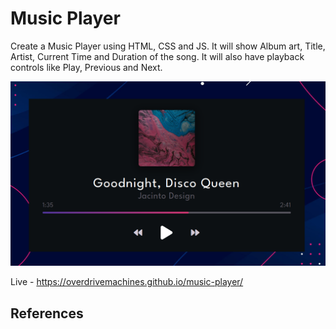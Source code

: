# Music Player

Create a Music Player using HTML, CSS and JS. It will show Album art, Title, Artist, Current Time and Duration of the song. It will also have playback controls like Play, Previous and Next.

![Preview](preview.png)

Live - https://overdrivemachines.github.io/music-player/

## References
